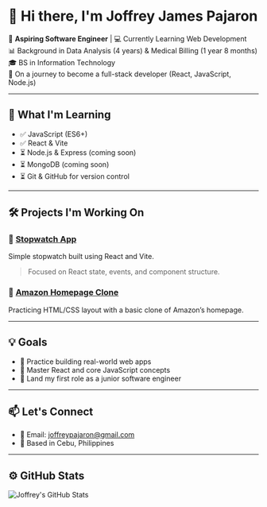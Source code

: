 
# 👋 Hi there, I'm Joffrey James Pajaron

🧠 **Aspiring Software Engineer** | 💻 Currently Learning Web Development  
📊 Background in Data Analysis (4 years) & Medical Billing (1 year 8 months)  
🎓 BS in Information Technology  
🌱 On a journey to become a full-stack developer (React, JavaScript, Node.js)

---

## 🧩 What I'm Learning

- ✅ JavaScript (ES6+)
- ✅ React & Vite
- ⏳ Node.js & Express (coming soon)
- ⏳ MongoDB (coming soon)
- ⏳ Git & GitHub for version control

---

## 🛠 Projects I'm Working On

### 🔹 [Stopwatch App](https://joffreyxd.github.io/Stopwatch-react-app/)
Simple stopwatch built using React and Vite.  
> Focused on React state, events, and component structure.

### 🔹 [Amazon Homepage Clone](https://joffreyxd.github.io/updated-amazon-clone/)
Practicing HTML/CSS layout with a basic clone of Amazon’s homepage.

---

## 💡 Goals

- 🔁 Practice building real-world web apps
- 🧠 Master React and core JavaScript concepts
- 💼 Land my first role as a junior software engineer

---

## 📫 Let's Connect

- 📧 Email: joffreypajaron@gmail.com  
- 📍 Based in Cebu, Philippines  

---

## ⚙️ GitHub Stats

![Joffrey's GitHub Stats](https://github-readme-stats.vercel.app/api?username=JoffreyxD&show_icons=true&theme=radical)
